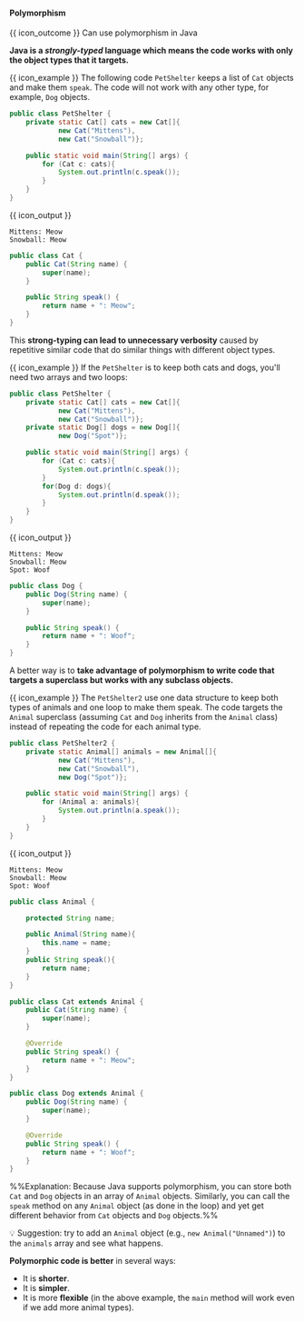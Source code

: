 <div id="title">

#### Polymorphism

</div>

<span id="prereqs"></span>

<span id="outcomes">{{ icon_outcome }} Can use polymorphism in Java</span>

<div id="body">

**Java is a _strongly-typed_ language which means the code works with only the object types that it targets.**

<box>

{{ icon_example }} The following code `PetShelter` keeps a list of `Cat` objects and make them `speak`. The code will not work with any other type, for example, `Dog` objects.

```java
public class PetShelter {
    private static Cat[] cats = new Cat[]{
            new Cat("Mittens"),
            new Cat("Snowball")};

    public static void main(String[] args) {
        for (Cat c: cats){
            System.out.println(c.speak());
        }
    }
}
```
{{ icon_output }}
```
Mittens: Meow
Snowball: Meow
```
<panel type="seamless" header="%%The `Cat` class%%">

```java
public class Cat {
    public Cat(String name) {
        super(name);
    }

    public String speak() {
        return name + ": Meow";
    }
}
```
</panel>
</box>

This **strong-typing can lead to unnecessary verbosity** caused by repetitive similar code that do similar things with different object types.

<box>

{{ icon_example }} If the `PetShelter` is to keep both cats and dogs, you'll need two arrays and two loops:

```java
public class PetShelter {
    private static Cat[] cats = new Cat[]{
            new Cat("Mittens"),
            new Cat("Snowball")};
    private static Dog[] dogs = new Dog[]{
            new Dog("Spot")};

    public static void main(String[] args) {
        for (Cat c: cats){
            System.out.println(c.speak());
        }
        for(Dog d: dogs){
            System.out.println(d.speak());
        }
    }
}
```
{{ icon_output }}
```
Mittens: Meow
Snowball: Meow
Spot: Woof
```

<panel type="seamless" header="%%The `Dog` class%%">

```java
public class Dog {
    public Dog(String name) {
        super(name);
    }

    public String speak() {
        return name + ": Woof";
    }
}
```
</panel>
</box>

A better way is to **take advantage of polymorphism to write code that targets a superclass but works with any subclass objects.**

<box>

{{ icon_example }} The `PetShelter2` use one data structure to keep both types of animals and one loop to make them speak. The code targets the `Animal` superclass (assuming `Cat` and `Dog` inherits from the `Animal` class) instead of repeating the code for each animal type.

```java
public class PetShelter2 {
    private static Animal[] animals = new Animal[]{
            new Cat("Mittens"),
            new Cat("Snowball"),
            new Dog("Spot")};

    public static void main(String[] args) {
        for (Animal a: animals){
            System.out.println(a.speak());
        }
    }
}
```
{{ icon_output }}
```
Mittens: Meow
Snowball: Meow
Spot: Woof
```

<panel type="seamless" header="%%The `Animal`, `Cat`, and `Dog` classes%%">

```java
public class Animal {

    protected String name;

    public Animal(String name){
        this.name = name;
    }
    public String speak(){
        return name;
    }
}
```
```java
public class Cat extends Animal {
    public Cat(String name) {
        super(name);
    }

    @Override
    public String speak() {
        return name + ": Meow";
    }
}
```
```java
public class Dog extends Animal {
    public Dog(String name) {
        super(name);
    }

    @Override
    public String speak() {
        return name + ": Woof";
    }
}
```
</panel>

%%Explanation: Because Java supports polymorphism, you can store both `Cat` and `Dog` objects in an array of `Animal` objects. Similarly, you can call the `speak` method on any `Animal` object (as done in the loop) and yet get different behavior from `Cat` objects and `Dog` objects.%%

:bulb: Suggestion: try to add an `Animal` object (e.g., `new Animal("Unnamed")`) to the `animals` array and see what happens.
</box>

**Polymorphic code is better** in several ways:
* It is **shorter**.
* It is **simpler**.
* It is more **flexible** (in the above example, the `main` method will work even if we add more animal types).

</div>

<div id="extras">
</div>
